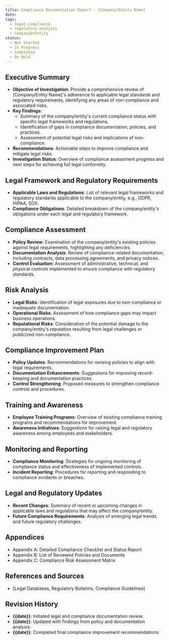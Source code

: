 ```yaml
---
title: Compliance Documentation Report - [Company/Entity Name]
date:
tags:
  - legal-compliance
  - regulatory-analysis
  - CompanyOrEntity
status:
  - Not Started
  - In Progress
  - Completed
  - On Hold
---
```


## Executive Summary
- **Objective of Investigation**: Provide a comprehensive review of [Company/Entity Name]'s adherence to applicable legal standards and regulatory requirements, identifying any areas of non-compliance and associated risks.
- **Key Findings**:
  - Summary of the company/entity's current compliance status with specific legal frameworks and regulations.
  - Identification of gaps in compliance documentation, policies, and practices.
  - Assessment of potential legal risks and implications of non-compliance.
- **Recommendations**: Actionable steps to improve compliance and mitigate legal risks.
- **Investigation Status**: Overview of compliance assessment progress and next steps for achieving full legal conformity.

## Legal Framework and Regulatory Requirements
- **Applicable Laws and Regulations**: List of relevant legal frameworks and regulatory standards applicable to the company/entity, e.g., GDPR, HIPAA, SOX.
- **Compliance Obligations**: Detailed breakdown of the company/entity's obligations under each legal and regulatory framework.

## Compliance Assessment
- **Policy Review**: Examination of the company/entity's existing policies against legal requirements, highlighting any deficiencies.
- **Documentation Analysis**: Review of compliance-related documentation, including contracts, data processing agreements, and privacy notices.
- **Control Evaluation**: Assessment of administrative, technical, and physical controls implemented to ensure compliance with regulatory standards.

## Risk Analysis
- **Legal Risks**: Identification of legal exposures due to non-compliance or inadequate documentation.
- **Operational Risks**: Assessment of how compliance gaps may impact business operations.
- **Reputational Risks**: Consideration of the potential damage to the company/entity's reputation resulting from legal challenges or publicized non-compliance.

## Compliance Improvement Plan
- **Policy Updates**: Recommendations for revising policies to align with legal requirements.
- **Documentation Enhancements**: Suggestions for improving record-keeping and documentation practices.
- **Control Strengthening**: Proposed measures to strengthen compliance controls and procedures.

## Training and Awareness
- **Employee Training Programs**: Overview of existing compliance training programs and recommendations for improvement.
- **Awareness Initiatives**: Suggestions for raising legal and regulatory awareness among employees and stakeholders.

## Monitoring and Reporting
- **Compliance Monitoring**: Strategies for ongoing monitoring of compliance status and effectiveness of implemented controls.
- **Incident Reporting**: Procedures for reporting and responding to compliance incidents or breaches.

## Legal and Regulatory Updates
- **Recent Changes**: Summary of recent or upcoming changes in applicable laws and regulations that may affect the company/entity.
- **Future Compliance Requirements**: Analysis of emerging legal trends and future regulatory challenges.

## Appendices
- Appendix A: Detailed Compliance Checklist and Status Report
- Appendix B: List of Reviewed Policies and Documents
- Appendix C: Compliance Risk Assessment Matrix

## References and Sources
- [Legal Databases, Regulatory Bulletins, Compliance Guidelines]

## Revision History
- **{{date}}**: Initiated legal and compliance documentation review.
- **{{date}}**: Updated with findings from policy and documentation analysis.
- **{{date}}**: Completed final compliance improvement recommendations.
